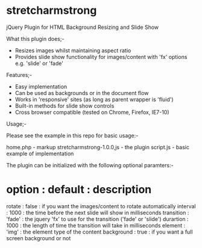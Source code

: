 stretcharmstrong
================

jQuery Plugin for HTML Background Resizing and Slide Show

What this plugin does;-

- Resizes images whilst maintaining aspect ratio
- Provides slide show functionality for images/content with 'fx' options e.g. 'slide' or 'fade'

Features;-

- Easy implementation
- Can be used as backgrounds or in the document flow
- Works in 'responsive' sites (as long as parent wrapper is 'fluid')
- Built-in methods for slide show controls
- Cross browser compatible (tested on Chrome, Firefox, IE7-10)

Usage;-

Please see the example in this repo for basic usage:-

  home.php - markup
  stretcharmstrong-1.0.0,js - the plugin
  script.js - basic example of implementation

The plugin can be initialized with the following optional paramters:-
  
  option     :     default     :     description
  ===================================================================
  rotate     :     false       :     if you want the images/content to rotate automatically
  interval   :     1000        :     the time before the next slide will show in milliseconds
  transition :     'fade'      :     the jquery 'fx' to use for the transition ('fade' or 'slide')
  durartion  :     1000        :     the length of time the transition will take in milliseconds
  element    :     'img'       :     the element type of the content
  background :     true        :     if you want a full screen background or not


  

